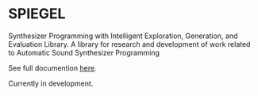 # SPIEGEL
Synthesizer Programming with Intelligent Exploration, Generation, and Evaluation Library.
A library for research and development of work related to Automatic Sound Synthesizer Programming

See full documention [here](https://spiegel-lib.github.io/spiegel.github.io/).

Currently in development.
